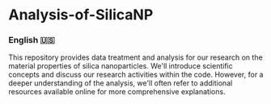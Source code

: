 # Analysis-of-SilicaNP

### English 🇺🇸

This repository provides data treatment and analysis for our research on the material properties of silica nanoparticles. We'll introduce scientific concepts and discuss our research activities within the code. However, for a deeper understanding of the analysis, we'll often refer to additional resources available online for more comprehensive explanations.
